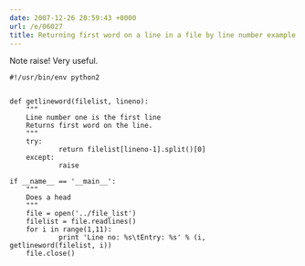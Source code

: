 ```yaml
---
date: 2007-12-26 20:59:43 +0000
url: /e/06027
title: Returning first word on a line in a file by line number example
---
```



Note raise! Very useful.

	#!/usr/bin/env python2


	def getlineword(filelist, lineno):
        """
        Line number one is the first line
        Returns first word on the line.
        """
        try:
                return filelist[lineno-1].split()[0]
        except:
                raise

	if __name__ == '__main__':
        """
        Does a head
        """
        file = open('../file_list')
        filelist = file.readlines()
        for i in range(1,11):
                print 'Line no: %s\tEntry: %s' % (i,   getlineword(filelist, i))
        file.close()
